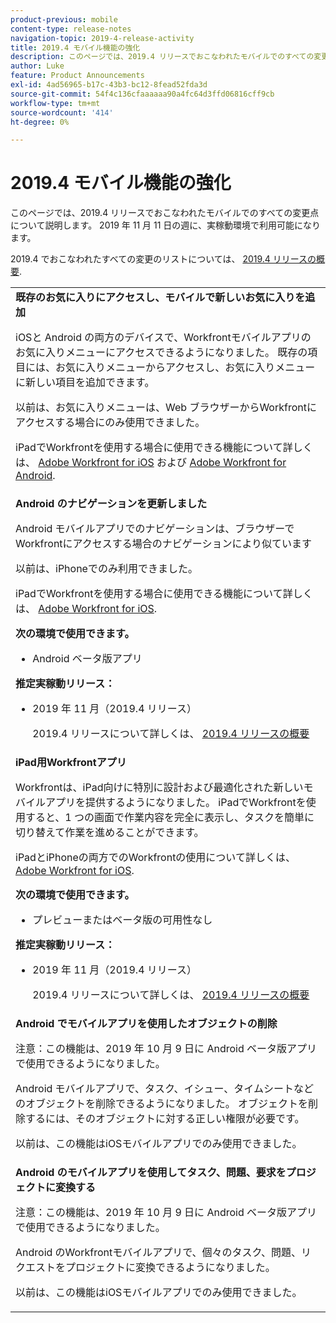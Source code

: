 ```yaml
---
product-previous: mobile
content-type: release-notes
navigation-topic: 2019-4-release-activity
title: 2019.4 モバイル機能の強化
description: このページでは、2019.4 リリースでおこなわれたモバイルでのすべての変更点について説明します。 2019 年 11 月 11 日の週に、実稼動環境で利用可能になります。
author: Luke
feature: Product Announcements
exl-id: 4ad56965-b17c-43b3-bc12-8fead52fda3d
source-git-commit: 54f4c136cfaaaaaa90a4fc64d3ffd06816cff9cb
workflow-type: tm+mt
source-wordcount: '414'
ht-degree: 0%

---
```


# 2019.4 モバイル機能の強化

このページでは、2019.4 リリースでおこなわれたモバイルでのすべての変更点について説明します。 2019 年 11 月 11 日の週に、実稼動環境で利用可能になります。

2019.4 でおこなわれたすべての変更のリストについては、 [2019.4 リリースの概要](../../../../product-announcements/product-releases/quarterly-release-archive/2019.4-release-activity/2019.4-release-activity-overview.md).

<table style="table-layout:auto"> 
 <col> 
 <tbody> 
  <tr> 
   <td><strong>既存のお気に入りにアクセスし、モバイルで新しいお気に入りを追加</strong> <p>iOSと Android の両方のデバイスで、Workfrontモバイルアプリのお気に入りメニューにアクセスできるようになりました。 既存の項目には、お気に入りメニューからアクセスし、お気に入りメニューに新しい項目を追加できます。</p> <p>以前は、お気に入りメニューは、Web ブラウザーからWorkfrontにアクセスする場合にのみ使用できました。</p> <p>iPadでWorkfrontを使用する場合に使用できる機能について詳しくは、 <a href="../../../../workfront-basics/mobile-apps/using-the-workfront-mobile-app/workfront-for-ios.md" class="MCXref xref" xrefformat="{para}">Adobe Workfront for iOS</a> および <a href="../../../../workfront-basics/mobile-apps/using-the-workfront-mobile-app/workfront-for-android.md" class="MCXref xref" xrefformat="{para}">Adobe Workfront for Android</a>.</p></td> 
  </tr> 
  <tr> 
   <td><strong>Android のナビゲーションを更新しました</strong> <p>Android モバイルアプリでのナビゲーションは、ブラウザーでWorkfrontにアクセスする場合のナビゲーションにより似ています</p> <p>以前は、iPhoneでのみ利用できました。</p> <p>iPadでWorkfrontを使用する場合に使用できる機能について詳しくは、 <a href="../../../../workfront-basics/mobile-apps/using-the-workfront-mobile-app/workfront-for-ios.md" class="MCXref xref" xrefformat="{para}">Adobe Workfront for iOS</a>.</p> 
    <div class="workfront_plans"> 
     <p><strong>次の環境で使用できます。</strong> </p> 
     <ul> 
      <li>Android ベータ版アプリ</li> 
     </ul> 
     <p><strong>推定実稼動リリース：</strong> </p> 
     <ul> 
      <li> <p>2019 年 11 月（2019.4 リリース）</p> <p>2019.4 リリースについて詳しくは、 <a href="../../../../product-announcements/product-releases/quarterly-release-archive/2019.4-release-activity/2019.4-release-activity-overview.md" class="MCXref xref" xrefformat="{para}">2019.4 リリースの概要</a></p> </li> 
     </ul> 
    </div></td> 
  </tr> 
  <tr> 
   <td><strong>iPad用Workfrontアプリ</strong> <p>Workfrontは、iPad向けに特別に設計および最適化された新しいモバイルアプリを提供するようになりました。 iPadでWorkfrontを使用すると、1 つの画面で作業内容を完全に表示し、タスクを簡単に切り替えて作業を進めることができます。</p> <p>iPadとiPhoneの両方でのWorkfrontの使用について詳しくは、 <a href="../../../../workfront-basics/mobile-apps/using-the-workfront-mobile-app/workfront-for-ios.md" class="MCXref xref" xrefformat="{para}">Adobe Workfront for iOS</a>.</p> 
    <div class="workfront_plans"> 
     <p><strong>次の環境で使用できます。</strong> </p> 
     <ul> 
      <li>プレビューまたはベータ版の可用性なし</li> 
     </ul> 
     <p><strong>推定実稼動リリース：</strong> </p> 
     <ul> 
      <li> <p>2019 年 11 月（2019.4 リリース）</p> <p>2019.4 リリースについて詳しくは、 <a href="../../../../product-announcements/product-releases/quarterly-release-archive/2019.4-release-activity/2019.4-release-activity-overview.md" class="MCXref xref" xrefformat="{para}">2019.4 リリースの概要</a></p> </li> 
     </ul> 
    </div></td> 
  </tr> 
  <tr> 
   <td> 
    <div> 
     <strong>Android でモバイルアプリを使用したオブジェクトの削除</strong> 
     <p>注意：この機能は、2019 年 10 月 9 日に Android ベータ版アプリで使用できるようになりました。</p> 
     <p>Android モバイルアプリで、タスク、イシュー、タイムシートなどのオブジェクトを削除できるようになりました。 オブジェクトを削除するには、そのオブジェクトに対する正しい権限が必要です。</p> 
     <p>以前は、この機能はiOSモバイルアプリでのみ使用できました。</p> 
    </div> </td> 
  </tr> 
  <tr> 
   <td><strong>Android のモバイルアプリを使用してタスク、問題、要求をプロジェクトに変換する</strong> <p>注意：この機能は、2019 年 10 月 9 日に Android ベータ版アプリで使用できるようになりました。</p> <p>Android のWorkfrontモバイルアプリで、個々のタスク、問題、リクエストをプロジェクトに変換できるようになりました。</p> <p>以前は、この機能はiOSモバイルアプリでのみ使用できました。</p> </td> 
  </tr> 
 </tbody> 
</table>
